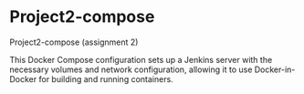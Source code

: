 # Project2-compose
Project2-compose (assignment 2)

This Docker Compose configuration sets up a Jenkins server with the necessary volumes and network configuration, allowing it to use Docker-in-Docker for 
building and running containers.
